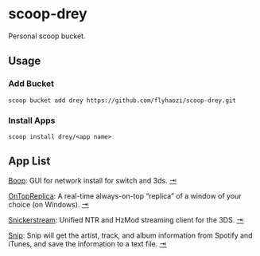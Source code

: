 # scoop-drey
Personal scoop bucket.

## Usage
### Add Bucket
```
scoop bucket add drey https://github.com/flyhaozi/scoop-drey.git
```

### Install Apps
```
scoop install drey/<app name>
```

## App List
[Boop](https://github.com/miltoncandelero/Boop): GUI for network install for switch and 3ds. [⇥](./bucket/boop.json)

[OnTopReplica](https://github.com/LorenzCK/OnTopReplica): A real-time always-on-top “replica” of a window of your choice (on Windows). [⇥](./bucket/ontopreplica.json)

[Snickerstream](https://github.com/RattletraPM/Snickerstream): Unified NTR and HzMod streaming client for the 3DS. [⇥](./bucket/snickerstream.json)

[Snip](https://github.com/dlrudie/Snip): Snip will get the artist, track, and album information from Spotify and iTunes, and save the information to a text file. [⇥](./bucket/snip.json)